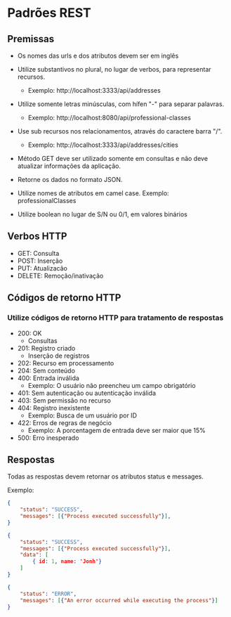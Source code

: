 # Padrões REST

## Premissas

- Os nomes das urls e dos atributos devem ser em inglês
- Utilize substantivos no plural, no lugar de verbos, para representar recursos.
    * Exemplo: http://localhost:3333/api/addresses

- Utilize somente letras minúsculas, com hífen "-" para separar palavras.
    * Exemplo: http://localhost:8080/api/professional-classes

- Use sub recursos nos relacionamentos, através do caractere barra "/".
    * Exemplo: http://localhost:3333/api/addresses/cities

- Método GET deve ser utilizado somente em consultas e não deve atualizar informações da aplicação.

- Retorne os dados no formato JSON.
- Utilize nomes de atributos em camel case. Exemplo: professionalClasses
- Utilize boolean no lugar de S/N ou 0/1, em valores binários

## Verbos HTTP

- GET: Consulta
- POST: Inserção
- PUT: Atualizacão
- DELETE: Remoção/inativação

## Códigos de retorno HTTP

### Utilize códigos de retorno HTTP para tratamento de respostas

- 200: OK
    - Consultas
- 201: Registro criado
    - Inserção de registros
- 202: Recurso em processamento
- 204: Sem conteúdo
- 400: Entrada inválida
    - Exemplo: O usuário não preencheu um campo obrigatório
- 401: Sem autenticação ou autenticação inválida
- 403: Sem permissão no recurso
- 404: Registro inexistente
    - Exemplo: Busca de um usuário por ID
- 422: Erros de regras de negócio
    - Exemplo: A porcentagem de entrada deve ser maior que 15%
- 500: Erro inesperado

## Respostas

Todas as respostas devem retornar os atributos status e messages.

Exemplo:

```JSON
{
    "status": "SUCCESS",
    "messages": [{"Process executed successfully"}],
}
```

```JSON
{
    "status": "SUCCESS",
    "messages": [{"Process executed successfully"}],
    "data": [
        { id: 1, name: 'Jonh'}
    ]
}
```

```JSON
{
    "status": "ERROR",
    "messages": [{"An error occurred while executing the process"}]
}
```
